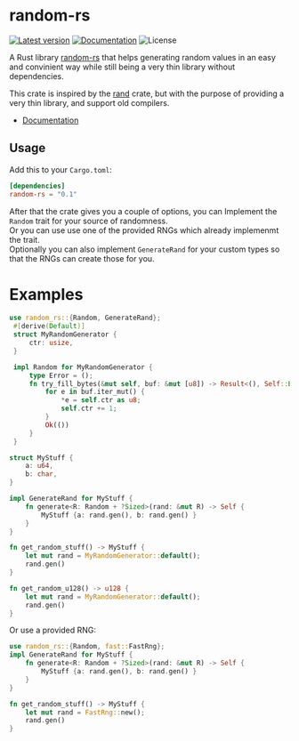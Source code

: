 # random-rs
[![Latest version](https://img.shields.io/crates/v/random-rs.svg)](https://crates.io/crates/random-rs)
[![Documentation](https://docs.rs/random-rs/badge.svg)](https://docs.rs/random-rs)
![License](https://img.shields.io/crates/l/random-rs.svg)

A Rust library [random-rs](https://crates.io/crates/random-rs) that helps generating random values in an easy and convinient way 
while still being a very thin library without dependencies.

This crate is inspired by the [rand](http://crates.io/crates/rand) crate, 
but with the purpose of providing a very thin library, and support old compilers.

* [Documentation](https://docs.rs/random-rs)

## Usage

Add this to your `Cargo.toml`:

```toml
[dependencies]
random-rs = "0.1"
```

After that the crate gives you a couple of options, you can Implement the `Random` trait for your source of randomness. <br>
Or you can use use one of the provided RNGs which already implemenmt the trait. <br>
Optionally you can also implement `GenerateRand` for your custom types so that the RNGs can create those for you.

# Examples

```rust
use random_rs::{Random, GenerateRand};
 #[derive(Default)]
 struct MyRandomGenerator {
     ctr: usize,
 }

 impl Random for MyRandomGenerator {
     type Error = ();
     fn try_fill_bytes(&mut self, buf: &mut [u8]) -> Result<(), Self::Error> {
         for e in buf.iter_mut() {
             *e = self.ctr as u8;
             self.ctr += 1;
         }
         Ok(())
     }
 }

struct MyStuff {
    a: u64,
    b: char,
}

impl GenerateRand for MyStuff {
    fn generate<R: Random + ?Sized>(rand: &mut R) -> Self {
        MyStuff {a: rand.gen(), b: rand.gen() }
    }
}

fn get_random_stuff() -> MyStuff {
    let mut rand = MyRandomGenerator::default();
    rand.gen()
}

fn get_random_u128() -> u128 {
    let mut rand = MyRandomGenerator::default();
    rand.gen()
}
```

Or use a provided RNG:
```rust
use random_rs::{Random, fast::FastRng};
impl GenerateRand for MyStuff {
    fn generate<R: Random + ?Sized>(rand: &mut R) -> Self {
        MyStuff {a: rand.gen(), b: rand.gen() }
    }
}

fn get_random_stuff() -> MyStuff {
    let mut rand = FastRng::new();
    rand.gen()
}

```